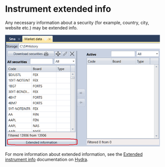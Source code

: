 # Instrument extended info

Any necessary information about a security (for example, country, city, website etc.) may be extended info.

![Designer ExtensionInfo securities](../../../images/designer_extensioninfo_securities.png)

For more information about extended information, see the [Extended instrument info](../../hydra/instruments_and_boards/extended_instrument_info.md) documentation on [Hydra](../../hydra.md).
